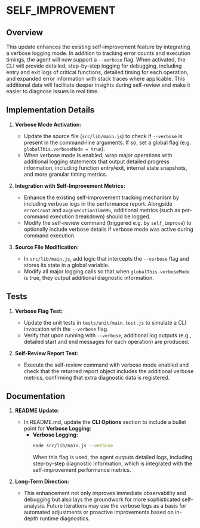 # SELF_IMPROVEMENT

## Overview
This update enhances the existing self-improvement feature by integrating a verbose logging mode. In addition to tracking error counts and execution timings, the agent will now support a `--verbose` flag. When activated, the CLI will provide detailed, step-by-step logging for debugging, including entry and exit logs of critical functions, detailed timing for each operation, and expanded error information with stack traces where applicable. This additional data will facilitate deeper insights during self-review and make it easier to diagnose issues in real time.

## Implementation Details
1. **Verbose Mode Activation:**
   - Update the source file (`src/lib/main.js`) to check if `--verbose` is present in the command-line arguments. If so, set a global flag (e.g. `globalThis.verboseMode = true`).
   - When verbose mode is enabled, wrap major operations with additional logging statements that output detailed progress information, including function entry/exit, internal state snapshots, and more granular timing metrics.

2. **Integration with Self-Improvement Metrics:**
   - Enhance the existing self-improvement tracking mechanism by including verbose logs in the performance report. Alongside `errorCount` and `avgExecutionTimeMS`, additional metrics (such as per-command execution breakdown) should be logged.
   - Modify the self-review command (triggered e.g. by `self_improve`) to optionally include verbose details if verbose mode was active during command execution.

3. **Source File Modification:**
   - In `src/lib/main.js`, add logic that intercepts the `--verbose` flag and stores its state in a global variable.
   - Modify all major logging calls so that when `globalThis.verboseMode` is true, they output additional diagnostic information.

## Tests
1. **Verbose Flag Test:**
   - Update the unit tests in `tests/unit/main.test.js` to simulate a CLI invocation with the `--verbose` flag.
   - Verify that upon running with `--verbose`, additional log outputs (e.g., detailed start and end messages for each operation) are produced.

2. **Self-Review Report Test:**
   - Execute the self-review command with verbose mode enabled and check that the returned report object includes the additional verbose metrics, confirming that extra diagnostic data is registered.

## Documentation
1. **README Update:**
   - In README.md, update the **CLI Options** section to include a bullet point for **Verbose Logging**:
     - **Verbose Logging:**
       ```bash
       node src/lib/main.js --verbose
       ```
       When this flag is used, the agent outputs detailed logs, including step-by-step diagnostic information, which is integrated with the self-improvement performance metrics.

2. **Long-Term Direction:**
   - This enhancement not only improves immediate observability and debugging but also lays the groundwork for more sophisticated self-analysis. Future iterations may use the verbose logs as a basis for automated adjustments or proactive improvements based on in-depth runtime diagnostics.
